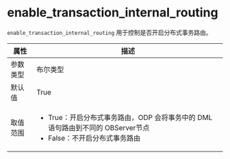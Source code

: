 # enable_transaction_internal_routing

`enable_transaction_internal_routing` 用于控制是否开启分布式事务路由。

|  属性    | 描述     |
|----------|---------|
| 参数类型 |   布尔类型      |
| 默认值   | True     |
| 取值范围 | <ul><li>True：开启分布式事务路由，ODP 会将事务中的 DML 语句路由到不同的 OBServer节点</li><li>False：不开启分布式事务路由</li></ul>  |
